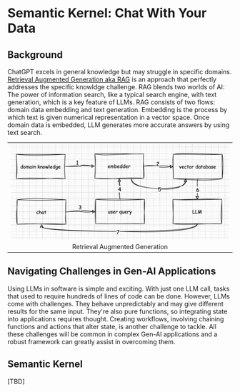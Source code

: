 # Semantic Kernel: Chat With Your Data


## Background
ChatGPT excels in general knowledge but may struggle in specific domains. [Retrieval Augmented Generation aka RAG](https://en.wikipedia.org/wiki/Large_language_model) is an approach that perfectly addresses the specific knowldge challenge. RAG blends two worlds of AI: The power of information search, like a typical search engine, with text generation, which is a key feature of LLMs. RAG consists of two flows: domain data embedding and text generation. Embedding is the process by which text is given numerical representation in a vector space. Once domain data is embedded, LLM generates more accurate answers by using text search.
<table width="256px">
  <tr>
    <td><img src="/posts/semantic-kernel/diagram_1.png"/></td>
  </tr>
  <tr>
    <td align="center">Retrieval Augmented Generation</td>
  </tr>
</table> 


## Navigating Challenges in Gen-AI Applications 
Using LLMs in software is simple and exciting. With just one LLM call, tasks that used to require hundreds of lines of code can be done. However, LLMs come with challenges. They behave unpredictably and may give different results for the same input. They're also pure functions, so integrating state into applications requires thought. Creating workflows, involving chaining functions and actions that alter state, is another challenge to tackle. All these challenges will be common in complex Gen-AI applications and a robust framework can greatly assist in overcoming them.

## Semantic Kernel
[TBD] 


